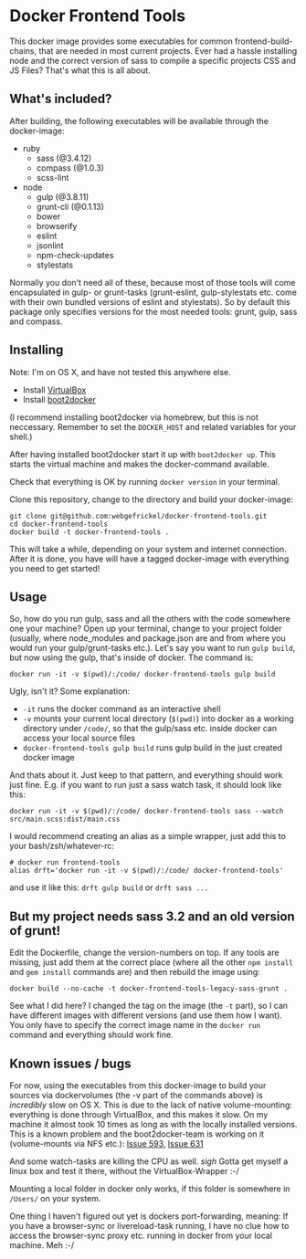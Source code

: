 # Docker Frontend Tools

This docker image provides some executables for common frontend-build-chains,
that are needed in most current projects. Ever had a hassle installing
node and the correct version of sass to compile a specific projects CSS
and JS Files? That's what this is all about.

## What's included?

After building, the following executables will be available through the docker-image:

  - ruby
    - sass (@3.4.12)
    - compass (@1.0.3)
    - scss-lint
  - node
    - gulp (@3.8.11)
    - grunt-cli (@0.1.13)
    - bower
    - browserify
    - eslint
    - jsonlint
    - npm-check-updates
    - stylestats

Normally you don't need all of these, because most of those tools will come
encapsulated in gulp- or grunt-tasks (grunt-eslint, gulp-stylestats etc. come
with their own bundled versions of eslint and stylestats).  So by default this
package only specifies versions for the most needed tools: grunt, gulp, sass
and compass.

## Installing

Note: I'm on OS X, and have not tested this anywhere else.

  - Install [VirtualBox](https://www.virtualbox.org/wiki/Downloads)
  - Install [boot2docker](https://docs.docker.com/installation/mac/)

(I recommend installing boot2docker via homebrew, but this is not neccessary.
Remember to set the `DOCKER_HOST` and related variables for your shell.)

After having installed boot2docker start it up with `boot2docker up`.
This starts the virtual machine and makes the docker-command available.

Check that everything is OK by running `docker version` in your terminal.

Clone this repository, change to the directory and build your docker-image:

```
git clone git@github.com:webgefrickel/docker-frontend-tools.git
cd docker-frontend-tools
docker build -t docker-frontend-tools .
```

This will take a while, depending on your system and internet connection.
After it is done, you have will have a tagged docker-image with everything
you need to get started!

## Usage

So, how do you run gulp, sass and all the others with the code somewhere
one your machine? Open up your terminal, change to your project folder
(usually, where node\_modules and package.json are and from where you would
run your gulp/grunt-tasks etc.). Let's say you want to run `gulp build`,
but now using the gulp, that's inside of docker. The command is:

`docker run -it -v $(pwd)/:/code/ docker-frontend-tools gulp build`

Ugly, isn't it? Some explanation:

- `-it` runs the docker command as an interactive shell
- `-v` mounts your current local directory (`$(pwd)`) into docker as a working directory under `/code/`, so that the gulp/sass etc. inside docker can access your local source files
- `docker-frontend-tools gulp build` runs gulp build in the just created docker image

And thats about it. Just keep to that pattern, and everything should work
just fine. E.g. if you want to run just a sass watch task, it should
look like this:

`docker run -it -v $(pwd)/:/code/ docker-frontend-tools sass --watch src/main.scss:dist/main.css`

I would recommend creating an alias as a simple wrapper, just add this to
your bash/zsh/whatever-rc:

```
# docker run frontend-tools
alias drft='docker run -it -v $(pwd)/:/code/ docker-frontend-tools'
```

and use it like this: `drft gulp build` or `drft sass ...`

## But my project needs sass 3.2 and an old version of grunt!

Edit the Dockerfile, change the version-numbers on top. If any tools are
missing, just add them at the correct place (where all the other `npm install`
and `gem install` commands are) and then rebuild the image using:

`docker build --no-cache -t docker-frontend-tools-legacy-sass-grunt .`

See what I did here? I changed the tag on the image (the `-t` part), so I can
have different images with different versions (and use them how I want).
You only have to specify the correct image name in the `docker run` command
and everything should work fine.

## Known issues / bugs

For now, using the executables from this docker-image to build your sources
via dockervolumes (the -v part of the commands above) is *incredibly* slow
on OS X. This is due to the lack of native volume-mounting: everything is
done through VirtualBox, and this makes it slow. On my machine it almost took
10 times as long as with the locally installed versions. This is a known problem
and the boot2docker-team is working on it (volume-mounts via NFS etc.):
[Issue 593](https://github.com/boot2docker/boot2docker/issues/593),
[Issue 631](https://github.com/boot2docker/boot2docker/issues/631)

And some watch-tasks are killing the CPU as well. *sigh* Gotta get myself
a linux box and test it there, without the VirtualBox-Wrapper :-/

Mounting a local folder in docker only works, if this folder is somewhere
in `/Users/` on your system.

One thing I haven't figured out yet is dockers port-forwarding, meaning:
If you have a browser-sync or livereload-task running, I have no clue
how to access the browser-sync proxy etc. running in docker from your
local machine. Meh :-/
